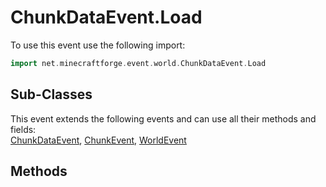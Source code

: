 # ChunkDataEvent.Load

To use this event use the following import:
```groovy
import net.minecraftforge.event.world.ChunkDataEvent.Load
```

## Sub-Classes
This event extends the following events and can use all their methods and fields: <br>
[ChunkDataEvent](chunk_data_event.md), [ChunkEvent](chunk_event.md), [WorldEvent](world_event.md)

## Methods
